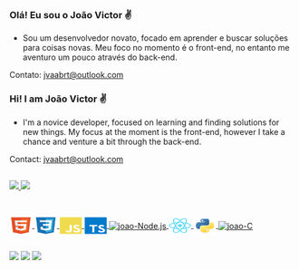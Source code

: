 ### Olá! Eu sou o João Victor ✌️

- Sou um desenvolvedor novato, focado em aprender e buscar soluções para coisas novas.
  Meu foco no momento é o front-end, no entanto me aventuro um pouco através do back-end.

Contato: jvaabrt@outlook.com

### Hi! I am João Victor ✌️

- I'm a novice developer, focused on learning and finding solutions for new things.
  My focus at the moment is the front-end, however I take a chance and venture a bit through the back-end.

Contact: jvaabrt@outlook.com

##

<div align="left">
  <a href="https://github.com/JVDAA">
  <div style="height="160px"; display: "flex";">
  <img height="180em" src="https://github-readme-stats.vercel.app/api?username=JVDAA&show_icons=true&theme=dark&include_all_commits=true&count_private=true"/>
  <img height="180em" src="https://github-readme-stats.vercel.app/api/top-langs/?username=JVDAA&layout=compact&langs_count=7&theme=dark"/>
</div>
    
##
    
<div style="display: inline_block"><br>
  <img align="center" alt="joao-HTML" height="30" width="40" src="https://raw.githubusercontent.com/devicons/devicon/master/icons/html5/html5-original.svg">
  <img align="center" alt="joao-CSS" height="30" width="40" src="https://raw.githubusercontent.com/devicons/devicon/master/icons/css3/css3-original.svg">
  <img align="center" alt="joao-Js" height="30" width="40" src="https://raw.githubusercontent.com/devicons/devicon/master/icons/javascript/javascript-plain.svg">
  <img align="center" alt="joao-Ts" height="30" width="40" src="https://raw.githubusercontent.com/devicons/devicon/master/icons/typescript/typescript-plain.svg">
  <img align="center" alt="joao-Node.js" height="30" width="40" src="https://img.icons8.com/fluency/50/000000/node-js.png"/>
  <img align="center" alt="joao-React" height="30" width="40" src="https://raw.githubusercontent.com/devicons/devicon/master/icons/react/react-original.svg">
  <img align="center" alt="joao-Python" height="30" width="40" src="https://raw.githubusercontent.com/devicons/devicon/master/icons/python/python-original.svg">
  <img align="center" alt="joao-C" height="30" width="40" src="https://www.w3schools.in/wp-content/uploads/cprogramming-logo.png?ezimgfmt=ng:webp/ngcb6">  
</div>

##

<div>
  <a href = "mailto:jav4sprofissional@gmail.com"><img src="https://img.shields.io/badge/-Gmail-%23333?style=for-the-badge&logo=gmail&logoColor=white" target="_blank"></a>
  <a href=  "https://www.linkedin.com/in/jo%C3%A3o-victor-arruda-albuquerque-941480180/"target="_blank"><img src="https://img.shields.io/badge/-LinkedIn-%230077B5?style=for-the-badge&logo=linkedin&logoColor=white" target="_blank"></a>
  <a href=  "https://t.me/Jav4s01" target="_blank"><img src=https://img.shields.io/badge/Telegram-2CA5E0?style=for-the-badge&logo=telegram&logoColor=white target="_blank"></a>
</div>
